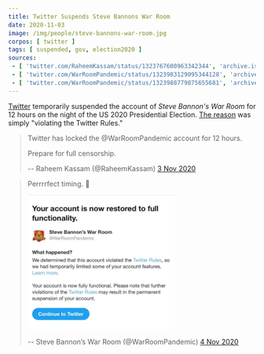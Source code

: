 ```yaml
---
title: Twitter Suspends Steve Bannons War Room
date: 2020-11-03
image: /img/people/steve-bannons-war-room.jpg
corpos: [ twitter ]
tags: [ suspended, gov, election2020 ]
sources:
 - [ 'twitter.com/RaheemKassam/status/1323767600963342344', 'archive.is/JcQ1Y' ]
 - [ 'twitter.com/WarRoomPandemic/status/1323983129095344128', 'archive.is/TaR5v' ]
 - [ 'twitter.com/WarRoomPandemic/status/1323988779875655681', 'archive.is/txxF9' ]
---
```


[Twitter](/twitter/) temporarily suspended the account of _Steve Bannon's War
Room_ for 12 hours on the night of the US 2020 Presidential Election. [The
reason](notice.jpg) was simply "violating the Twitter Rules."

> Twitter has locked the @WarRoomPandemic account for 12 hours.
>
> Prepare for full censorship.
>
> -- Raheem Kassam (@RaheemKassam) [3 Nov 2020](https://archive.is/JcQ1Y)

> Perrrrfect timing. :eyes:
>
> [<img src="notice.jpg" width="300" height="auto" style="margin: 0;">](notice.jpg)
>
> -- Steve Bannon’s War Room (@WarRoomPandemic) [4 Nov 2020](https://archive.is/TaR5v)
